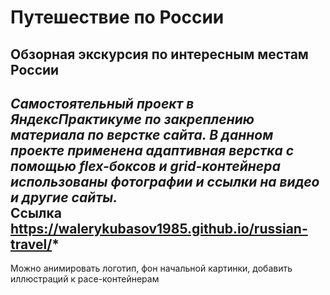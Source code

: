 # Путешествие по России
## Обзорная экскурсия по интересным местам России
*Самостоятельный проект в ЯндексПрактикуме по закреплению материала по верстке сайта. В данном проекте применена адаптивная верстка с помощью flex-боксов и grid-контейнера использованы фотографии и ссылки на видео и другие сайты.*  
__Ссылка__ https://walerykubasov1985.github.io/russian-travel/*
-------------------
Можно анимировать логотип, фон начальной картинки, добавить иллюстраций к pace-контейнерам
